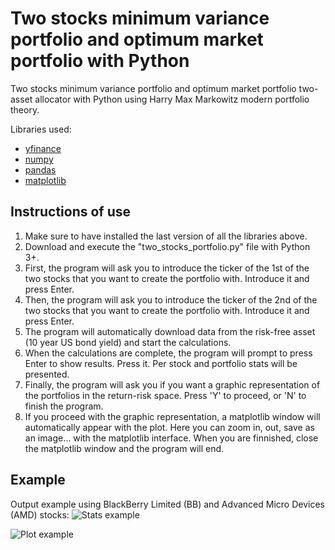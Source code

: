 # Two stocks minimum variance portfolio and optimum market portfolio with Python

Two stocks minimum variance portfolio and optimum market portfolio two-asset allocator with Python using Harry Max Markowitz modern portfolio theory. 

Libraries used:
* [yfinance](https://pypi.org/project/yfinance/)
* [numpy](https://numpy.org/)
* [pandas](https://pandas.pydata.org/)
* [matplotlib](https://matplotlib.org/)

## Instructions of use

1. Make sure to have installed the last version of all the libraries above.
2. Download and execute the "two\_stocks\_portfolio.py" file with Python 3+.
3. First, the program will ask you to introduce the ticker of the 1st of the two stocks that you want to create the
portfolio with. Introduce it and press Enter.
4. Then, the program will ask you to introduce the ticker of the 2nd of the two stocks that you want to create the
portfolio with. Introduce it and press Enter.
5. The program will automatically download data from the risk-free asset (10 year US bond yield)
and start the calculations.
6. When the calculations are complete, the program will prompt to press Enter to show results. Press it. Per stock and
portfolio stats will be presented.
7. Finally, the program will ask you if you want a graphic representation of the portfolios in the return-risk space.
Press 'Y' to proceed, or 'N' to finish the program.
8. If you proceed with the graphic representation, a matplotlib window will automatically appear with the plot. Here you
can zoom in, out, save as an image... with the matplotlib interface. When you are finnished, close the matplotlib window
and the program will end.

## Example

Output example using BlackBerry Limited (BB) and Advanced Micro Devices (AMD) stocks:
![Stats example](https://github.com/marcelomijas/two_stock_portfolio/tree/main/example_images/stats.png)

![Plot example](https://github.com/marcelomijas/two_stock_portfolio/tree/main/example_images/plot.png)

